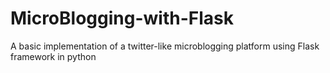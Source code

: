 # MicroBlogging-with-Flask
A basic implementation of a twitter-like microblogging platform using Flask framework in python
